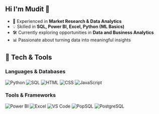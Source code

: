 ## Hi I'm Mudit 👋

- 🎯 Experienced in **Market Research & Data Analytics**
- 💡 Skilled in **SQL, Power BI, Excel, Python (ML Basics)**
- 🛠️ Currently exploring opportunities in **Data and Business Analytics** 
- 📊 Passionate about turning data into meaningful insights 
  
## 🔧 Tech & Tools  
### **Languages & Databases**
![Python](https://img.shields.io/badge/-Python-3776AB?style=flat&logo=python&logoColor=white)
![SQL](https://img.shields.io/badge/-SQL-4479A1?style=flat&logo=MySQL&logoColor=white)
![HTML](https://img.shields.io/badge/-HTML5-E34F26?style=flat&logo=html5&logoColor=white)
![CSS](https://img.shields.io/badge/-CSS3-1572B6?style=flat&logo=css3&logoColor=white)
![JavaScript](https://img.shields.io/badge/-JavaScript-F7DF1E?style=flat&logo=javascript&logoColor=black)

### **Tools & Frameworks**
![Power BI](https://img.shields.io/badge/-Power%20BI-F2C811?style=flat&logo=power-bi&logoColor=black)
![Excel](https://img.shields.io/badge/-Excel-217346?style=flat&logo=microsoft-excel&logoColor=white)
![VS Code](https://img.shields.io/badge/-VS%20Code-007ACC?style=flat&logo=visual-studio-code&logoColor=white)
![PopSQL](https://img.shields.io/badge/-PopSQL-336791?style=flat&logo=pop-sql&logoColor=white)
![PostgreSQL](https://img.shields.io/badge/-PostgreSQL-336791?style=flat&logo=postgresql&logoColor=white)

